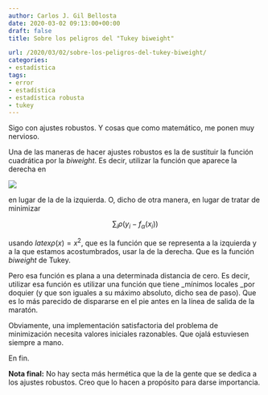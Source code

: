 ```yaml
---
author: Carlos J. Gil Bellosta
date: 2020-03-02 09:13:00+00:00
draft: false
title: Sobre los peligros del "Tukey biweight"

url: /2020/03/02/sobre-los-peligros-del-tukey-biweight/
categories:
- estadística
tags:
- error
- estadística
- estadística robusta
- tukey
---
```


Sigo con ajustes robustos. Y cosas que como matemático, me ponen muy nervioso.

Una de las maneras de hacer ajustes robustos es la de sustituir la función cuadrática por la _biweight_. Es decir, utilizar la función que aparece la derecha en

![](/wp-uploads/2020/03/biweight.png)

en lugar de la de la izquierda. O, dicho de otra manera, en lugar de tratar de minimizar

$$ \sum_i \rho(y_i - f_\alpha(x_i))$$

usando $latex \rho(x) = x^2$, que es la función que se representa a la izquierda y a la que estamos acostumbrados, usar la de la derecha. Que es la función _biweight_ de Tukey.

Pero esa función es plana a una determinada distancia de cero. Es decir, utilizar esa función es utilizar una función que tiene _mínimos locales _por doquier (y que son iguales a su máximo absoluto, dicho sea de paso). Que es lo más parecido de dispararse en el pie antes en la línea de salida de la maratón.

Obviamente, una implementación satisfactoria del problema de minimización necesita valores iniciales razonables. Que ojalá estuviesen siempre a mano.

En fin.

**Nota final:** No hay secta más hermética que la de la gente que se dedica a los ajustes robustos. Creo que lo hacen a propósito para darse importancia.




